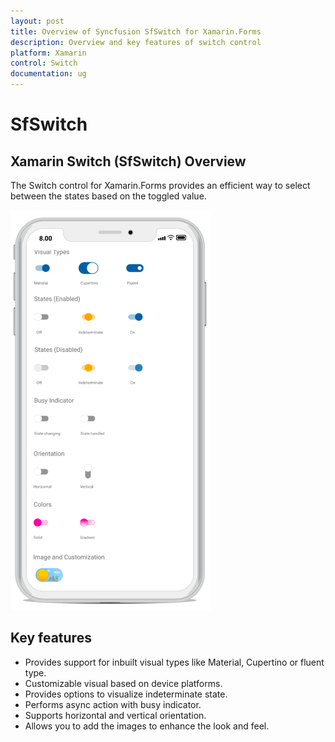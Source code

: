 ```yaml
---
layout: post
title: Overview of Syncfusion SfSwitch for Xamarin.Forms
description: Overview and key features of switch control
platform: Xamarin
control: Switch
documentation: ug
---
```



# SfSwitch

## Xamarin Switch (SfSwitch) Overview

The Switch control for Xamarin.Forms provides an efficient way to select between the states based on the toggled value.

![Xamarin.Forms switch overview.](images/overview.png)

## Key features

* Provides support for inbuilt visual types like Material, Cupertino or fluent type. 
* Customizable visual based on device platforms.
* Provides options to visualize indeterminate state.
* Performs async action with busy indicator.
* Supports horizontal and vertical orientation.
* Allows you to add the images to enhance the look and feel.